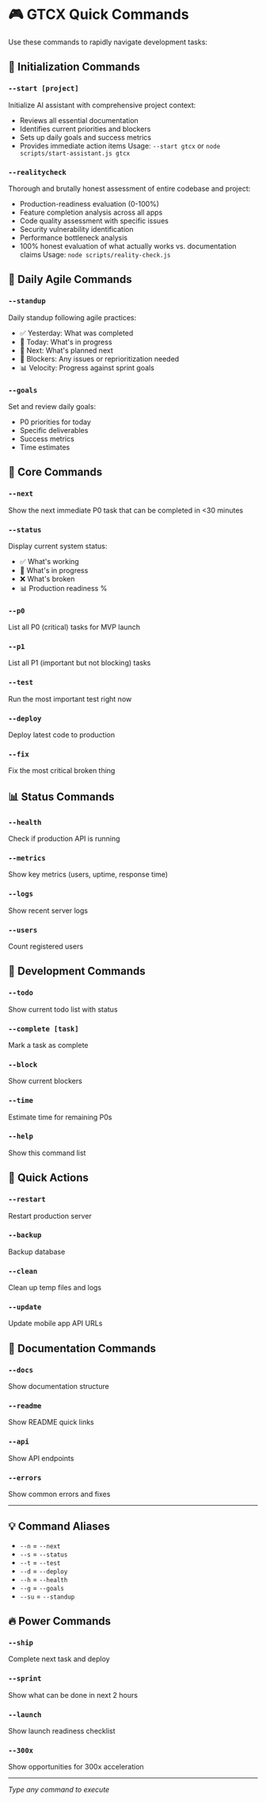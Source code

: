 # 🎮 GTCX Quick Commands

Use these commands to rapidly navigate development tasks:

## 🚀 **Initialization Commands**

### `--start [project]`
Initialize AI assistant with comprehensive project context:
- Reviews all essential documentation
- Identifies current priorities and blockers
- Sets up daily goals and success metrics
- Provides immediate action items
Usage: `--start gtcx` or `node scripts/start-assistant.js gtcx`

### `--realitycheck`
Thorough and brutally honest assessment of entire codebase and project:
- Production-readiness evaluation (0-100%)
- Feature completion analysis across all apps
- Code quality assessment with specific issues
- Security vulnerability identification
- Performance bottleneck analysis
- 100% honest evaluation of what actually works vs. documentation claims
Usage: `node scripts/reality-check.js`

## 📅 **Daily Agile Commands**

### `--standup`
Daily standup following agile practices:
- ✅ Yesterday: What was completed
- 🔄 Today: What's in progress
- 🎯 Next: What's planned next
- 🚧 Blockers: Any issues or reprioritization needed
- 📊 Velocity: Progress against sprint goals

### `--goals`
Set and review daily goals:
- P0 priorities for today
- Specific deliverables
- Success metrics
- Time estimates

## 🚀 **Core Commands**

### `--next`
Show the next immediate P0 task that can be completed in <30 minutes

### `--status`
Display current system status:
- ✅ What's working
- 🔄 What's in progress  
- ❌ What's broken
- 📊 Production readiness %

### `--p0`
List all P0 (critical) tasks for MVP launch

### `--p1`
List all P1 (important but not blocking) tasks

### `--test`
Run the most important test right now

### `--deploy`
Deploy latest code to production

### `--fix`
Fix the most critical broken thing

## 📊 **Status Commands**

### `--health`
Check if production API is running

### `--metrics`
Show key metrics (users, uptime, response time)

### `--logs`
Show recent server logs

### `--users`
Count registered users

## 🔧 **Development Commands**

### `--todo`
Show current todo list with status

### `--complete [task]`
Mark a task as complete

### `--block`
Show current blockers

### `--time`
Estimate time for remaining P0s

### `--help`
Show this command list

## 🎯 **Quick Actions**

### `--restart`
Restart production server

### `--backup`
Backup database

### `--clean`
Clean up temp files and logs

### `--update`
Update mobile app API URLs

## 📝 **Documentation Commands**

### `--docs`
Show documentation structure

### `--readme`
Show README quick links

### `--api`
Show API endpoints

### `--errors`
Show common errors and fixes

---

## 💡 **Command Aliases**

- `--n` = `--next`
- `--s` = `--status`
- `--t` = `--test`
- `--d` = `--deploy`
- `--h` = `--health`
- `--g` = `--goals`
- `--su` = `--standup`

## 🔥 **Power Commands**

### `--ship`
Complete next task and deploy

### `--sprint`
Show what can be done in next 2 hours

### `--launch`
Show launch readiness checklist

### `--300x`
Show opportunities for 300x acceleration

---

*Type any command to execute*